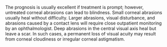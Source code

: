 The prognosis is usually excellent if treatment is prompt; however, untreated corneal abrasions can lead to blindness. Small corneal abrasions usually heal without difficulty. Larger abrasions, visual disturbance, and abrasions caused by a contact lens will require close outpatient monitoring by an ophthalmologist. Deep abrasions in the central visual axis heal but leave a scar. In such cases, a permanent loss of visual acuity may result from corneal cloudiness or irregular corneal astigmatism.
